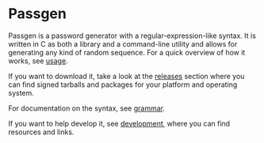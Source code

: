 # Passgen

Passgen is a password generator with a regular-expression-like syntax. It is written in C as both a library and a command-line utility and allows for generating any kind of random sequence. For a quick overview of how it works, see [usage](usage.md).

If you want to download it, take a look at the [releases](releases.md) section where you can find signed tarballs and packages for your platform and operating system.

For documentation on the syntax, see [grammar](grammar.md).

If you want to help develop it, see [development](development.md), where you can find resources and links.
